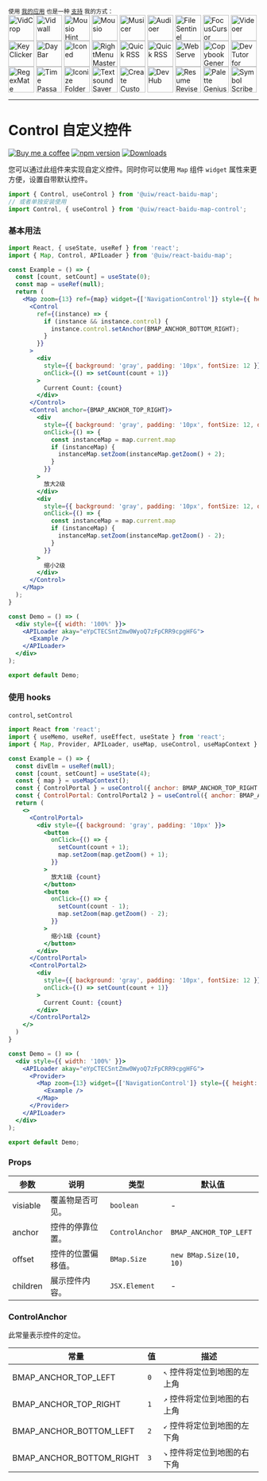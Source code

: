 <div markdown="1">
  <sup>使用 <a href="https://wangchujiang.com/#/app" target="_blank">我的应用</a> 也是一种 <a href="https://wangchujiang.com/#/sponsor" target="_blank">支持</a> 我的方式：</sup>
  <br>
  <a target="_blank" href="https://apps.apple.com/app/VidCrop/6752624705" title="VidCrop for macOS"><img align="center" alt="VidCrop" height="52" width="52" src="https://github.com/user-attachments/assets/91d2b281-271a-4107-9ef6-f3b11bd6dbac"></a>
  <a target="_blank" href="https://apps.apple.com/app/Vidwall/6747587746" title="Vidwall for macOS"><img align="center" alt="Vidwall" height="52" width="52" src="https://github.com/user-attachments/assets/7b5df70a-ed91-4d4b-85be-f00e60a09ce9"></a>
  <a target="_blank" href="https://wangchujiang.com/mousio-hint/" title="Mousio Hint for macOS"><img align="center" alt="Mousio Hint" height="52" width="52" src="https://github.com/user-attachments/assets/3c0af128-0cef-44e5-a8db-4741dc5a6690"></a>
  <a target="_blank" href="https://apps.apple.com/app/6746747327" title="Mousio for macOS"><img align="center" alt="Mousio" height="52" width="52" src="https://github.com/user-attachments/assets/9edf61ff-5a6c-4676-9cc2-8fd3c1ad0dfb"></a>
  <a target="_blank" href="https://apps.apple.com/app/6745227444" title="Musicer for macOS"><img align="center" alt="Musicer" height="52" width="52" src="https://github.com/user-attachments/assets/b7abfba8-88ff-4c86-a125-43073d5aef22"></a>
  <a target="_blank" href="https://apps.apple.com/app/6743841447" title="Audioer for macOS"><img align="center" alt="Audioer" height="52" width="52" src="https://github.com/user-attachments/assets/7a836865-8c90-4119-87bc-19e06a76c957"></a>
  <a target="_blank" href="https://apps.apple.com/app/6744690194" title="FileSentinel for macOS"><img align="center" alt="FileSentinel" height="52" width="52" src="https://github.com/user-attachments/assets/28bce2cc-290e-45bf-9068-585ff6ecafe9"></a>
  <a target="_blank" href="https://apps.apple.com/app/6743495172" title="FocusCursor for macOS"><img align="center" alt="FocusCursor" height="52" width="52" src="https://github.com/user-attachments/assets/d543668a-737b-4853-a6bb-eaa269e69836"></a>
  <a target="_blank" href="https://apps.apple.com/app/6742680573" title="Videoer for macOS"><img align="center" alt="Videoer" height="52" width="52" src="https://github.com/user-attachments/assets/10ffb0f1-0625-40d6-93f1-2c2496592595"></a>
  <a target="_blank" href="https://apps.apple.com/app/6740425504" title="KeyClicker for macOS"><img align="center" alt="KeyClicker" height="52" width="52" src="https://github.com/user-attachments/assets/5a19fcb9-cb81-4855-b4ea-31c604d9612a"></a>
  <a target="_blank" href="https://apps.apple.com/app/6739052447" title="DayBar for macOS"><img align="center" alt="DayBar" height="52" width="52" src="https://github.com/user-attachments/assets/771b608d-594c-492d-8532-d9231e383f5b"></a>
  <a target="_blank" href="https://apps.apple.com/app/6739444407" title="Iconed for macOS"><img align="center" alt="Iconed" height="52" width="52" src="https://github.com/user-attachments/assets/8a35dc7b-4faf-4e2a-9311-f66d6844a896"></a>
  <a target="_blank" href="https://apps.apple.com/app/6737160756" title="RightMenu Master for macOS"><img align="center" alt="RightMenu Master" height="52" width="52" src="https://github.com/user-attachments/assets/39a76541-71bf-4de7-a01c-c62f0557dff5"></a>
  <a target="_blank" href="https://apps.apple.com/app/6723903021" title="Paste Quick for macOS"><img align="center" alt="Quick RSS" height="52" width="52" src="https://github.com/user-attachments/assets/bdaad5b7-9810-44ce-8f17-8410864465d2"></a>
  <a target="_blank" href="https://apps.apple.com/app/6670696072" title="Quick RSS for macOS/iOS"><img align="center" alt="Quick RSS" height="52" width="52" src="https://github.com/user-attachments/assets/374106b5-a448-4d1d-9ccb-b04b6bc681ed"></a>
  <a target="_blank" href="https://apps.apple.com/app/6670167443" title="Web Serve for macOS"><img align="center" alt="Web Serve" height="52" width="52" src="https://github.com/user-attachments/assets/e1d9f76f-0f3d-4ba5-8a15-253ee173bb1c"></a>
  <a target="_blank" href="https://apps.apple.com/app/6503953628" title="Copybook Generator for macOS/iOS"><img align="center" alt="Copybook Generator" height="52" width="52" src="https://github.com/jaywcjlove/jaywcjlove/assets/1680273/b90e42ff-158b-4534-82ca-5898fd0e8d73"></a>
  <a target="_blank" href="https://apps.apple.com/app/6471227008" title="DevTutor for macOS/iOS"><img align="center" alt="DevTutor for SwiftUI" height="52" width="52" src="https://github.com/jaywcjlove/jaywcjlove/assets/1680273/f15c154d-0192-48eb-8e0e-9e245ffd974a"></a>
  <a target="_blank" href="https://apps.apple.com/app/6479819388" title="RegexMate for macOS/iOS"><img align="center" alt="RegexMate" height="52" width="52" src="https://github.com/jaywcjlove/jaywcjlove/assets/1680273/aabe5aa9-9a96-4390-8bed-c3e4023d0dea"></a>
  <a target="_blank" href="https://apps.apple.com/app/6479194014" title="Time Passage for macOS/iOS"><img align="center" alt="Time Passage" height="52" width="52" src="https://github.com/jaywcjlove/time-passage/assets/1680273/6f30e429-e6f3-4dbe-9921-a5effe2a05e9"></a>
  <a target="_blank" href="https://apps.apple.com/app/6478772538" title="IconizeFolder for macOS"><img align="center" alt="Iconize Folder" height="52" width="52" src="https://github.com/jaywcjlove/jaywcjlove/assets/1680273/fa9d8b9c-1e51-4ded-877c-fa5b21c47220"></a>
  <a target="_blank" href="https://apps.apple.com/app/6478511402" title="Textsound Saver for macOS/iOS"><img align="center" alt="Textsound Saver" height="52" width="52" src="https://github.com/jaywcjlove/jaywcjlove/assets/1680273/0595e842-980b-4574-8891-a8ba853a08be"></a>
  <a target="_blank" href="https://apps.apple.com/app/6476924627" title="Create Custom Symbols for macOS"><img align="center" alt="Create Custom Symbols" height="52" width="52" src="https://github.com/jaywcjlove/jaywcjlove/assets/1680273/8cd022ce-a3f1-4e89-b7c6-6fbd0d4db77c"></a>
  <a target="_blank" href="https://apps.apple.com/app/6476452351" title="DevHub for macOS"><img align="center" alt="DevHub" height="52" width="52" src="https://github.com/user-attachments/assets/4a44a4fd-67ce-430b-af0a-72f18feaa47d"></a>
  <a target="_blank" href="https://apps.apple.com/app/6476400184" title="Resume Revise for macOS"><img align="center" alt="Resume Revise" height="52" width="52" src="https://github.com/jaywcjlove/jaywcjlove/assets/1680273/c9954a20-1905-48de-bdf8-d71837974aa2"></a>
  <a target="_blank" href="https://apps.apple.com/app/6472593276" title="Palette Genius for macOS"><img align="center" alt="Palette Genius" height="52" width="52" src="https://github.com/jaywcjlove/jaywcjlove/assets/1680273/27340413-d355-45b2-8f6f-6ac37682d957"></a>
  <a target="_blank" href="https://apps.apple.com/app/6470879005" title="Symbol Scribe for macOS"><img align="center" alt="Symbol Scribe" height="52" width="52" src="https://github.com/jaywcjlove/jaywcjlove/assets/1680273/c7249f05-fa70-4def-a1e9-571d5f171fc9"></a>
  <br/>
</div>
<hr>


Control 自定义控件
===

[![Buy me a coffee](https://img.shields.io/badge/Buy%20me%20a%20coffee-048754?logo=buymeacoffee)](https://jaywcjlove.github.io/#/sponsor)
[![npm version](https://img.shields.io/npm/v/@uiw/react-baidu-map-control.svg)](https://www.npmjs.com/package/@uiw/react-baidu-map-control)
[![Downloads](https://img.shields.io/npm/dm/@uiw/react-baidu-map-control.svg?style=flat)](https://www.npmjs.com/package/@uiw/react-baidu-map-control)

您可以通过此组件来实现自定义控件。同时你可以使用 `Map` 组件 `widget` 属性来更方便，设置自带默认控件。

```jsx
import { Control, useControl } from '@uiw/react-baidu-map';
// 或者单独安装使用
import Control, { useControl } from '@uiw/react-baidu-map-control';
```

### 基本用法

```jsx mdx:preview
import React, { useState, useRef } from 'react';
import { Map, Control, APILoader } from '@uiw/react-baidu-map';

const Example = () => {
  const [count, setCount] = useState(0);
  const map = useRef(null);
  return (
    <Map zoom={13} ref={map} widget={['NavigationControl']} style={{ height: 350 }}>
      <Control
        ref={(instance) => {
          if (instance && instance.control) {
            instance.control.setAnchor(BMAP_ANCHOR_BOTTOM_RIGHT);
          }
        }}
      >
        <div
          style={{ background: 'gray', padding: '10px', fontSize: 12 }}
          onClick={() => setCount(count + 1)}
        >
          Current Count: {count}
        </div>
      </Control>
      <Control anchor={BMAP_ANCHOR_TOP_RIGHT}>
        <div
          style={{ background: 'gray', padding: '10px', fontSize: 12, display: 'inline-block' }}
          onClick={() => {
            const instanceMap = map.current.map
            if (instanceMap) {
              instanceMap.setZoom(instanceMap.getZoom() + 2);
            }
          }}
        >
          放大2级
        </div>
        <div
          style={{ background: 'gray', padding: '10px', fontSize: 12, display: 'inline-block', color: '#fff' }}
          onClick={() => {
            const instanceMap = map.current.map
            if (instanceMap) {
              instanceMap.setZoom(instanceMap.getZoom() - 2);
            }
          }}
        >
          缩小2级
        </div>
      </Control>
    </Map>
  );
}

const Demo = () => (
  <div style={{ width: '100%' }}>
    <APILoader akay="eYpCTECSntZmw0WyoQ7zFpCRR9cpgHFG">
      <Example />
    </APILoader>
  </div>
);

export default Demo;
```

### 使用 hooks

`control`, `setControl`

```jsx mdx:preview
import React from 'react';
import { useMemo, useRef, useEffect, useState } from 'react';
import { Map, Provider, APILoader, useMap, useControl, useMapContext } from '@uiw/react-baidu-map';

const Example = () => {
  const divElm = useRef(null);
  const [count, setCount] = useState(4);
  const { map } = useMapContext();
  const { ControlPortal } = useControl({ anchor: BMAP_ANCHOR_TOP_RIGHT });
  const { ControlPortal: ControlPortal2 } = useControl({ anchor: BMAP_ANCHOR_BOTTOM_RIGHT });
  return (
    <>
      <ControlPortal>
        <div style={{ background: 'gray', padding: '10px' }}>
          <button
            onClick={() => {
              setCount(count + 1);
              map.setZoom(map.getZoom() + 1);
            }}
          >
            放大1级 {count}
          </button>
          <button
            onClick={() => {
              setCount(count - 1);
              map.setZoom(map.getZoom() - 2);
            }}
          >
            缩小1级 {count}
          </button>
        </div>
      </ControlPortal>
      <ControlPortal2>
        <div
          style={{ background: 'gray', padding: '10px', fontSize: 12 }}
          onClick={() => setCount(count + 1)}
        >
          Current Count: {count}
        </div>
      </ControlPortal2>
    </>
  )
}

const Demo = () => (
  <div style={{ width: '100%' }}>
    <APILoader akay="eYpCTECSntZmw0WyoQ7zFpCRR9cpgHFG">
      <Provider>
        <Map zoom={13} widget={['NavigationControl']} style={{ height: 350 }}>
          <Example />
        </Map>
      </Provider>
    </APILoader>
  </div>
);

export default Demo;
```

### Props

| 参数 | 说明 | 类型 | 默认值 |
| ----- | ----- | ----- | ----- |
| visiable | 覆盖物是否可见。 | `boolean` | - |
| anchor | 控件的停靠位置。| `ControlAnchor` | `BMAP_ANCHOR_TOP_LEFT` |
| offset | 控件的位置偏移值。 | `BMap.Size` | `new BMap.Size(10, 10)` |
| children | 展示控件内容。 | `JSX.Element` | - |

### ControlAnchor

此常量表示控件的定位。

| 常量 | 值 | 描述 |
| ----- | ----- | ----- |
| BMAP_ANCHOR_TOP_LEFT | `0` | `↖` 控件将定位到地图的左上角 |
| BMAP_ANCHOR_TOP_RIGHT | `1` | `↗` 控件将定位到地图的右上角 |
| BMAP_ANCHOR_BOTTOM_LEFT | `2` | `↙` 控件将定位到地图的左下角 |
| BMAP_ANCHOR_BOTTOM_RIGHT | `3` | `↘` 控件将定位到地图的右下角 |
